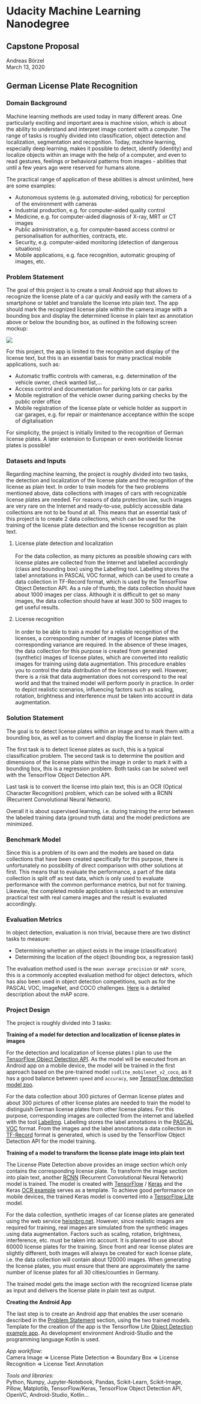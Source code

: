 # Udacity Machine Learning Nanodegree
## Capstone Proposal

Andreas Börzel<br>
March 13, 2020
## German License Plate Recognition

### Domain Background
Machine learning methods are used today in many different areas. One particularly exciting and important area is machine vision, which is about the ability to understand and interpret image content with a computer. The range of tasks is roughly divided into classification, object detection and localization, segmentation and recognition. Today, machine learning, especially deep learning, makes it possible to detect, identify (identity) and localize objects within an image with the help of a computer, and even to read gestures, feelings or behavioral patterns from images - abilities that until a few years ago were reserved for humans alone.

The practical range of application of these abilities is almost unlimited, here are some examples:

- Autonomous systems (e.g. automated driving, robotics) for perception of the environment with cameras
- Industrial production, e.g. for computer-aided quality control
- Medicine, e.g. for computer-aided diagnosis of X-ray, MRT or CT images
- Public administration, e.g. for computer-based access control or personalisation for authorities, contracts, etc.
- Security, e.g. computer-aided monitoring (detection of dangerous situations)
- Mobile applications, e.g. face recognition, automatic grouping of images, etc.


### <a name="problem_statement"></a>Problem Statement
The goal of this project is to create a small Android app that allows to recognize the license plate of a car quickly and easily with the camera of a smartphone or tablet and translate the license into plain text. The app should mark the recognized license plate within the camera image with a bounding box and display the determined license in plain text as annotation above or below the bounding box, as outlined in the following screen mockup:

![](App-Mockup.png)
	
For this project, the app is limited to the recognition and display of the license text, but this is an essential basis for many practical mobile applications, such as:

- Automatic traffic controls with cameras, e.g. determination of the vehicle owner, check wanted list,...
- Access control and documentation for parking lots or car parks
- Mobile registration of the vehicle owner during parking checks by the public order office
- Mobile registration of the license plate or vehicle holder as support in car garages, e.g. for repair or maintenance acceptance within the scope of digitalisation

For simplicity, the project is initially limited to the recognition of German license plates. A later extension to European or even worldwide license plates is possible!

### Datasets and Inputs
Regarding machine learning, the project is roughly divided into two tasks, the detection and localization of the license plate and the recognition of the license as plain text.
In order to train models for the two problems mentioned above, data collections with images of cars with recognizable license plates are needed. 
For reasons of data protection law, such images are very rare on the Internet and ready-to-use, publicly accessible data collections are not to be found at all.
This means that an essential task of this project is to create 2 data collections, which can be used for the training of the license plate detection and the license recognition as plain text.

1) License plate detection and localization
<br><br>For the data collection, as many pictures as possible showing cars with license plates are collected from the Internet and labelled accordingly (class and bounding box) using the LabelImg tool. LabelImg stores the label annotations in PASCAL VOC format, which can be used to create a data collection in TF-Record format, which is used by the TensorFlow Object Detection API.
As a rule of thumb, the data collection should have about 1000 images per class. Although it is difficult to get so many images, the data collection should have at least 300 to 500 images to get useful results. 

2) License recognition
<br><br>In order to be able to train a model for a reliable recognition of the licenses, a corresponding number of images of license plates with corresponding variance are required. In the absence of these images, the data collection for this purpose is created from generated (synthetic) images of license plates, which are converted into realistic images for training using data augmentation. This procedure enables you to control the data distribution of the licenses very well.  However, there is a risk that data augmentation does not correspond to the real world and that the trained model will perform poorly in practice.
In order to depict realistic scenarios, influencing factors such as scaling, rotation, brightness and interference must be taken into account in data augmentation. 

### Solution Statement
The goal is to detect license plates within an image and to mark them with a bounding box, as well as to convert and display the license in plain text. 

The first task is to detect license plates as such, this is a typical classification problem. The second task is to determine the position and dimensions of the license plate within the image in order to mark it with a bounding box, this is a regression problem. Both tasks can be solved well with the TensorFlow Object Detection API.

Last task is to convert the license into plain text, this is an OCR (Optical Character Recognition) problem, which can be solved with a RCNN (Recurrent Convolutional Neural Network). 

Overall it is about supervised learning, i.e. during training the error between the labeled training data (ground truth data) and the model predictions are minimized.

### Benchmark Model
Since this is a problem of its own and the models are based on data collections that have been created specifically for this purpose, there is unfortunately no possibility of direct comparison with other solutions at first. 
This means that to evaluate the performance, a part of the data collection is split off as test data, which is only used to evaluate performance with the common performance metrics, but not for training. 
Likewise, the completed mobile application is subjected to an extensive practical test with real camera images and the result is evaluated accordingly.

### Evaluation Metrics
In object detection, evaluation is non trivial, because there are two distinct tasks to measure:
- Determining whether an object exists in the image (classification)
- Determining the location of the object (bounding box, a regression task)

The evaluation method used is the `mean average precision` or `mAP score`, this is a commonly accepted evaluation method for object detectors, which has also been used in object detection competitions, such as for the PASCAL VOC, ImageNet, and COCO challenges.
[Here](https://medium.com/@timothycarlen/understanding-the-map-evaluation-metric-for-object-detection-a07fe6962cf3) is a detailed description about the mAP score.

### Project Design
The project is roughly divided into 3 tasks:

**Training of a model for detection and localization of license plates in images**

For the detection and localization of license plates I plan to use the [TensorFlow Object Detection API](https://github.com/TensorFlow/models/tree/master/research/object_detection). 
As the model will be executed from an Android app on a mobile device, the model will be trained in the first approach based on the pre-trained model `ssdlite_mobilenet_v2_coco`, as it has a good balance between `speed` and `accuracy`, see [TensorFlow detection model zoo](https://github.com/TensorFlow/models/blob/master/research/object_detection/g3doc/detection_model_zoo.md).

For the data collection about 300 pictures of German license plates and about 300 pictures of other license plates are needed to train the model to distinguish German license plates from other license plates. 
For this purpose, corresponding images are collected from the internet and labelled with the tool [LabelImg](https://github.com/tzutalin/labelImg).
 LabelImg stores the label annotations in the [PASCAL VOC](http://host.robots.ox.ac.uk/pascal/VOC/voc2008/htmldoc/) format. 
From the images and the label annotations a data collection in [TF-Record](https://www.tensorflow.org/tutorials/load_data/tfrecord#tfrecords_format_details) format is generated, which is used by the TensorFlow Object Detection API for the model training. 

**Training of a model to transform the license plate image into plain text**

The License Plate Detection above provides an image section which only contains the corresponding license plate. 
To transform the image section into plain text, another [RCNN](https://zpascal.net/cvpr2016/Lee_Recursive_Recurrent_Nets_CVPR_2016_paper.pdf) (Recurrent Convolutional Neural Network) model is trained. 
The model is created with [TensorFlow](https://www.tensorflow.org/) / [Keras](https://keras.io/) and the Keras [OCR example](https://keras.io/examples/image_ocr/) serves as a template. 
To achieve good performance on mobile devices, the trained Keras model is converted into a [TensorFlow Lite](https://www.tensorflow.org/lite) model.

For the data collection, synthetic images of car license plates are generated using the web service [heisnbrg.net](http://nummernschild.heisnbrg.net). 
However, since realistic images are required for training, real images are simulated from the synthetic images using data augmentation. 
Factors such as scaling, rotation, brightness, interference, etc. must be taken into account. It is planned to use about 60000 license plates for the training. 
Since front and rear license plates are slightly different, both images will always be created for each license plate, i.e. the data collection will contain about 120000 images. 
When generating the license plates, you must ensure that there are approximately the same number of license plates for all 30 cities/counties in Germany.

The trained model gets the image section with the recognized license plate as input and delivers the license plate in plain text as output.

**Creating the Android App**

The last step is to create an Android app that enables the user scenario described in the [Problem Statement](#problem_statement) section, using the two trained models. 
Template for the creation of the app is the Tensorflow Lite [Object Detection example app](https://github.com/tensorflow/examples/tree/master/lite/examples/object_detection/android). 
As development environment Android-Studio and the programming language Kotlin is used.

*App workflow:*<br>
Camera Image => License Plate Detection => Boundary Box => License Recognition => License Text Annotation 


*Tools and libraries:*<br> Python, Numpy, Jupyter-Notebook, Pandas, Scikit-Learn, Scikit-Image, Pillow, Matplotlib, 
TensorFlow/Keras, TensorFlow Object Detection API, OpenVC, Android-Studio, Kotlin...

